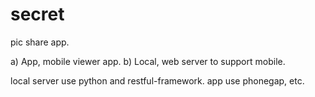 secret
======

pic share app.

a) App, mobile viewer app.
b) Local, web server to support mobile.

local server use python and restful-framework.
app use phonegap, etc.
